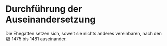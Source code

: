 # Durchführung der Auseinandersetzung

Die Ehegatten setzen sich, soweit sie nichts anderes vereinbaren, nach den §§ 1475 bis 1481 auseinander.